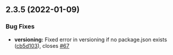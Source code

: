 ## 2.3.5 (2022-01-09)


### Bug Fixes

* **versioning:** Fixed error in versioning if no package.json exists ([cb5d103](https://github.com/gitex-flow/gitex-flow-node/commits/cb5d1034c614958edf0e6a362a893b48e677a223)), closes [#67](https://github.com/gitex-flow/gitex-flow-node/issues/67)




